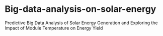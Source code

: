 # Big-data-analysis-on-solar-energy
Predictive Big Data Analysis of Solar Energy  Generation and Exploring the Impact of Module  Temperature on Energy Yield 

